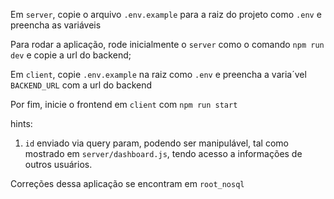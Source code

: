 Em `server`, copie o arquivo `.env.example` para a raiz do projeto como `.env` e preencha as variáveis

Para rodar a aplicação, rode inicialmente o `server` como o comando `npm run dev` e copie a url do backend;

Em `client`, copie `.env.example` na raiz como `.env` e preencha a varia´vel `BACKEND_URL` com a url do backend

Por fim, inicie o frontend em `client` com `npm run start`

hints:
  1. `id` enviado via query param, podendo ser manipulável, tal como mostrado em `server/dashboard.js`, tendo acesso a informações de outros usuários.


Correções dessa aplicação se encontram em `root_nosql`
